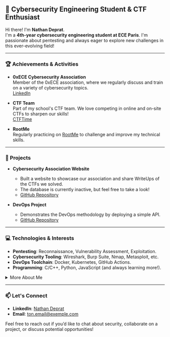 
## 👋 Cybersecurity Engineering Student & CTF Enthusiast

Hi there! I'm **Nathan Deprat**.  
I'm a **4th-year cybersecurity engineering student at ECE Paris**. I'm passionate about pentesting and always eager to explore new challenges in this ever-evolving field!

---

### 🏆 Achievements & Activities

- **0xECE Cybersecurity Association**  
  Member of the 0xECE association, where we regularly discuss and train on a variety of cybersecurity topics.  
  [LinkedIn](https://www.linkedin.com/company/asso0xece)

- **CTF Team**  
  Part of my school's CTF team. We love competing in online and on-site CTFs to sharpen our skills!  
  [CTFTime](https://ctftime.org/team/216659)

- **RootMe**  
  Regularly practicing on [RootMe](https://www.root-me.org/Mac-812606) to challenge and improve my technical skills.

---

### 🚀 Projects

- **Cybersecurity Association Website**  
  - Built a website to showcase our association and share WriteUps of the CTFs we solved.  
  - The database is currently inactive, but feel free to take a look!  
  - [GitHub Repository](https://github.com/Macbucheron1/0xECE-WebSite)

- **DevOps Project**  
  - Demonstrates the DevOps methodology by deploying a simple API.  
  - [GitHub Repository](https://github.com/Macbucheron1/Devops-Template)

---

### 💻 Technologies & Interests

- **Pentesting**: Reconnaissance, Vulnerability Assessment, Exploitation.  
- **Cybersecurity Tooling**: Wireshark, Burp Suite, Nmap, Metasploit, etc.  
- **DevOps Toolchain**: Docker, Kubernetes, GitHub Actions.  
- **Programming**: C/C++, Python, JavaScript (and always learning more!).

<details>
<summary> More About Me </summary>

- Always up for new **CTF challenges**—they’re an exciting way to learn and level up.
- Currently diving deeper into **cloud security** and **container security**.
- Open to any **internship or research opportunity** to further develop my skills in cybersecurity!
  
</details>

---

### 📫 Let's Connect

- **LinkedIn**: [Nathan Deprat](https://www.linkedin.com/in/nathan-deprat/)  
- **Email**: [ton.email@exemple.com](mailto:ton.email@nathandeprat@hotmail.fr)

Feel free to reach out if you’d like to chat about security, collaborate on a project, or discuss potential opportunities!
